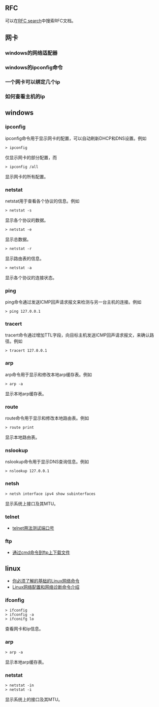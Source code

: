## RFC

可以在[RFC search](http://www.rfc-editor.org/search/rfc_search.php)中搜索RFC文档。

## 网卡

### windows的网络适配器

### windows的ipconfig命令

### 一个网卡可以绑定几个ip

### 如何查看主机的ip

## windows

### ipconfig

ipconfig命令用于显示网卡的配置，可以自动刷新DHCP和DNS设置。例如

```
> ipconfig
```

仅显示网卡的部分配置，而

```
> ipconfig /all
```

显示网卡的所有配置。

### netstat

netstat用于查看各个协议的信息。例如

```
> netstat -s
```

显示各个协议的数据。

```
> netstat -e
```

显示总数据。

```
> netstat -r
```

显示路由表的信息。

```
> netstat -a
```

显示各个协议的连接状态。

### ping

ping命令通过发送ICMP回声请求报文来检测与另一台主机的连接。例如

```
> ping 127.0.0.1
```

### tracert

tracert命令通过增加TTL字段，向目标主机发送ICMP回声请求报文，来确认路径。例如

```
> tracert 127.0.0.1
```

### arp

arp命令用于显示和修改本地arp缓存表。例如

```
> arp -a
```

显示本地arp缓存表。

### route

route命令用于显示和修改本地路由表。例如

```
> route print
```

显示本地路由表。

### nslookup

nslookup命令用于显示DNS查询信息。例如

```
> nslookup 127.0.0.1
```

### netsh

```
> netsh interface ipv4 show subinterfaces
```

显示系统上接口及其MTU。

### telnet

- [telnet用法测试端口号](http://jingyan.baidu.com/article/a3aad71aa9e6efb1fb009694.html)

### ftp

- [通过cmd命令到ftp上下载文件](http://jingyan.baidu.com/article/6525d4b1300912ac7d2e941b.html)

## linux

- [你必须了解的基础的Linux网络命令](http://os.51cto.com/art/201609/518048.htm)
- [Linux网络配置和网络诊断命令介绍](http://jingyan.baidu.com/article/c1465413b694d90bfcfc4c97.html)

### ifconfig

```
> ifconfig
> ifconfig -a
> ifconifg lo
```

查看网卡和ip信息。

### arp

```
> arp -a
```

显示本地arp缓存表。

### netstat

```
> netstat -in
> netstat -i
```

显示系统上的接口及其MTU。